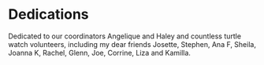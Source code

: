 # Dedications
Dedicated to our coordinators Angelique and Haley and countless turtle watch volunteers, including my dear friends
Josette, Stephen, Ana F, Sheila, Joanna K, Rachel, Glenn, Joe, Corrine, Liza and Kamilla.